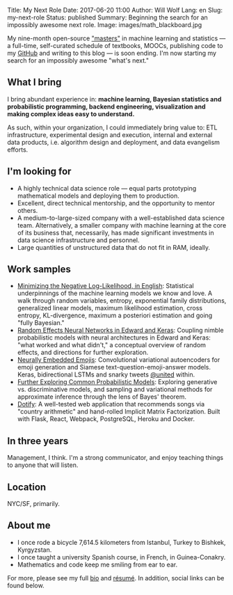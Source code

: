 Title: My Next Role
Date: 2017-06-20 11:00
Author: Will Wolf
Lang: en
Slug: my-next-role
Status: published
Summary: Beginning the search for an impossibly awesome next role.
Image: images/math_blackboard.jpg

My nine-month open-source ["masters"]({filename}/articles/my-open-source-machine-learning-masters-in-casablanca-morocco.md) in machine learning and statistics — a full-time, self-curated schedule of textbooks, MOOCs, publishing code to my [GitHub](https://github.com/cavaunpeu) and writing to this blog — is soon ending. I'm now starting my search for an impossibly awesome "what's next."

## What I bring
I bring abundant experience in: **machine learning, Bayesian statistics and probabilistic programming, backend engineering, visualization and making complex ideas easy to understand.**

As such, within your organization, I could immediately bring value to: ETL infrastructure, experimental design and execution, internal and external data products, i.e. algorithm design and deployment, and data evangelism efforts.

## I'm looking for
- A highly technical data science role — equal parts prototyping mathematical models and deploying them to production.
- Excellent, direct technical mentorship, and the opportunity to mentor others.
- A medium-to-large-sized company with a well-established data science team. Alternatively, a smaller company with machine learning at the core of its business that, necessarily, has made significant investments in data science infrastructure and personnel.
- Large quantities of unstructured data that do not fit in RAM, ideally.

## Work samples
- [Minimizing the Negative Log-Likelihood, in English]({filename}/articles/minimizing_the_negative_log_likelihood_in_english.md): Statistical underpinnings of the machine learning models we know and love. A walk through random variables, entropy, exponential family distributions, generalized linear models, maximum likelihood estimation, cross entropy, KL-divergence, maximum a posteriori estimation and going "fully Bayesian."
- [Random Effects Neural Networks in Edward and Keras]({filename}/articles/random-effects-neural-networks.md): Coupling nimble probabilistic models with neural architectures in Edward and Keras: "what worked and what didn't," a conceptual overview of random effects, and directions for further exploration.
- [Neurally Embedded Emojis]({filename}/articles/neurally-embedded-emojis.md): Convolutional variational autoencoders for emoji generation and Siamese text-question-emoji-answer models. Keras, bidirectional LSTMs and snarky tweets [@united](https://twitter.com/united) within.
- [Further Exploring Common Probabilistic Models]({filename}/articles/further-exploring-common-probabilistic-models.md): Exploring generative vs. discriminative models, and sampling and variational methods for approximate inference through the lens of Bayes' theorem.
- [Dotify](https://github.com/cavaunpeu/dotify): A well-tested web application that recommends songs via "country arithmetic" and hand-rolled Implicit Matrix Factorization. Built with Flask, React, Webpack, PostgreSQL, Heroku and Docker.

## In three years
Management, I think. I'm a strong communicator, and enjoy teaching things to anyone that will listen.

## Location
NYC/SF, primarily.

## About me
- I once rode a bicycle 7,614.5 kilometers from Istanbul, Turkey to Bishkek, Kyrgyzstan.
- I once taught a university Spanish course, in French, in Guinea-Conakry.
- Mathematics and code keep me smiling from ear to ear.

For more, please see my full [bio]({filename}/pages/about.md) and [résumé]({filename}/pages/cv.md). In addition, social links can be found below.

